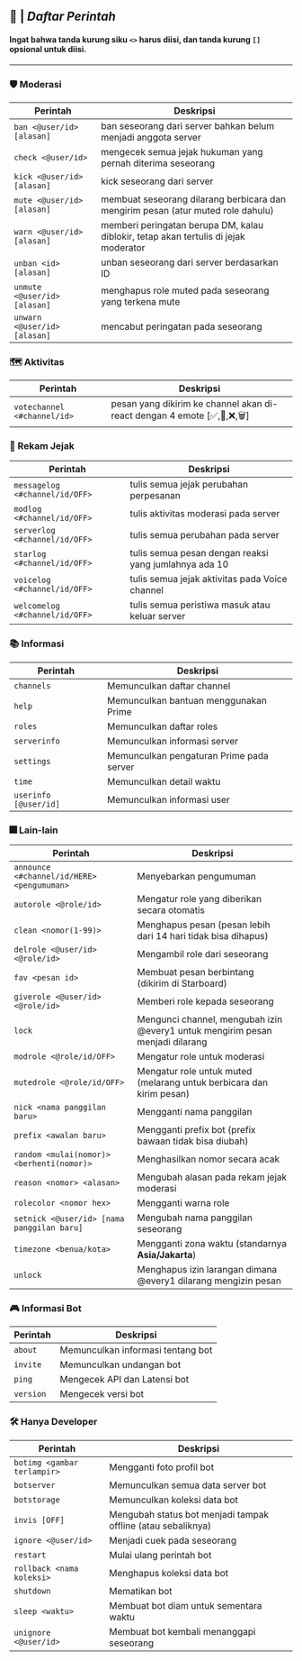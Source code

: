 ## 🍁 | _**Daftar Perintah**_

#### Ingat bahwa tanda kurung siku `<>` harus diisi, dan tanda kurung `[]` opsional untuk diisi.
---
### 🛡 Moderasi
| Perintah | Deskripsi |
| --- | --- |
| `ban <@user/id> [alasan]` | ban seseorang dari server bahkan belum menjadi anggota server |
| `check <@user/id>`| mengecek semua jejak hukuman yang pernah diterima seseorang |
| `kick <@user/id> [alasan]` | kick seseorang dari server |
| `mute <@user/id> [alasan]` | membuat seseorang dilarang berbicara dan mengirim pesan (atur muted role dahulu) |
| `warn <@user/id> [alasan]`| memberi peringatan berupa DM, kalau diblokir, tetap akan tertulis di jejak moderator |
| `unban <id> [alasan]`| unban seseorang dari server berdasarkan ID |
| `unmute <@user/id> [alasan]`| menghapus role muted pada seseorang yang terkena mute |
| `unwarn <@user/id> [alasan]` | mencabut peringatan pada seseorang |

### 🗺 Aktivitas
| Perintah | Deskripsi |
| --- | --- |
| `votechannel <#channel/id>` | pesan yang dikirim ke channel akan di-react dengan 4 emote  [✅,📝,❌,🗑] |

### 📜 Rekam Jejak
| Perintah | Deskripsi |
| --- | --- |
| `messagelog <#channel/id/OFF>` | tulis semua jejak perubahan perpesanan |
| `modlog <#channel/id/OFF>` | tulis aktivitas moderasi pada server |
| `serverlog <#channel/id/OFF>` | tulis semua perubahan pada server |
| `starlog <#channel/id/OFF>` | tulis semua pesan dengan reaksi yang jumlahnya ada 10 |
| `voicelog <#channel/id/OFF>` | tulis semua jejak aktivitas pada Voice channel |
| `welcomelog <#channel/id/OFF>` | tulis semua peristiwa masuk atau keluar server |

### 📚 Informasi
| Perintah | Deskripsi |
| --- | --- |
| `channels` | Memunculkan daftar channel |
| `help` | Memunculkan bantuan menggunakan Prime |
| `roles` | Memunculkan daftar roles |
| `serverinfo` | Memunculkan informasi server |
| `settings` | Memunculkan pengaturan Prime pada server |
| `time` | Memunculkan detail waktu |
| `userinfo [@user/id]` | Memunculkan informasi user |

### 🎆 Lain-lain
| Perintah | Deskripsi |
| --- | --- |
| `announce <#channel/id/HERE> <pengumuman>` | Menyebarkan pengumuman |
| `autorole <@role/id>` | Mengatur role yang diberikan secara otomatis |
| `clean <nomor(1-99)>` | Menghapus pesan (pesan lebih dari 14 hari tidak bisa dihapus) |
| `delrole <@user/id> <@role/id>` | Mengambil role dari seseorang |
| `fav <pesan id>` | Membuat pesan berbintang (dikirim di Starboard) |
| `giverole <@user/id> <@role/id>` | Memberi role kepada seseorang |
| `lock` | Mengunci channel, mengubah izin @every1 untuk mengirim pesan menjadi dilarang |
| `modrole <@role/id/OFF>` | Mengatur role untuk moderasi |
| `mutedrole <@role/id/OFF>` | Mengatur role untuk muted (melarang untuk berbicara dan kirim pesan) |
| `nick <nama panggilan baru>` | Mengganti nama panggilan |
| `prefix <awalan baru>` | Mengganti prefix bot (prefix bawaan tidak bisa diubah) |
| `random <mulai(nomor)> <berhenti(nomor)>` | Menghasilkan nomor secara acak |
| `reason <nomor> <alasan>` | Mengubah alasan pada rekam jejak moderasi |
| `rolecolor <nomor hex>` | Mengganti warna role |
| `setnick <@user/id> [nama panggilan baru]` | Mengubah nama panggilan seseorang |
| `timezone <benua/kota>` | Mengganti zona waktu (standarnya **Asia/Jakarta**) |
| `unlock` | Menghapus izin larangan dimana @every1 dilarang mengizin pesan|

### 🎮 Informasi Bot
| Perintah | Deskripsi |
| --- | --- |
| `about` | Memunculkan informasi tentang bot |
| `invite` | Memunculkan undangan bot |
| `ping` | Mengecek API dan Latensi bot |
| `version` | Mengecek versi bot |

### 🛠 Hanya Developer
| Perintah | Deskripsi |
| --- | --- |
| `botimg <gambar terlampir>` | Mengganti foto profil bot |
| `botserver` | Memunculkan semua data server bot |
| `botstorage` | Memunculkan koleksi data bot |
| `invis [OFF]` | Mengubah status bot menjadi tampak offline (atau sebaliknya) |
| `ignore <@user/id>` | Menjadi cuek pada seseorang |
| `restart` | Mulai ulang perintah bot |
| `rollback <nama koleksi>` | Menghapus koleksi data bot |
| `shutdown` | Mematikan bot |
| `sleep <waktu>` | Membuat bot diam untuk sementara waktu |
| `unignore <@user/id>` | Membuat bot kembali menanggapi seseorang |

